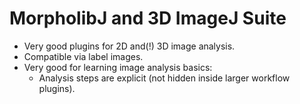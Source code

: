 # MorpholibJ and 3D ImageJ Suite

- Very good plugins for 2D and(!) 3D image analysis.
- Compatible via label images.
- Very good for learning image analysis basics:
	- Analysis steps are explicit (not hidden inside larger workflow plugins).

